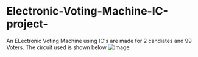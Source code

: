 # Electronic-Voting-Machine-IC-project-

An ELectronic Voting Machine using IC's are made for 2 candiates and 99 Voters.
The circuit used is shown below
![image](https://github.com/pibha/Electronic-Voting-Machine-IC-project-/assets/129509958/a7dd856d-cff6-4d4b-ab4f-00bb6485a22a)

